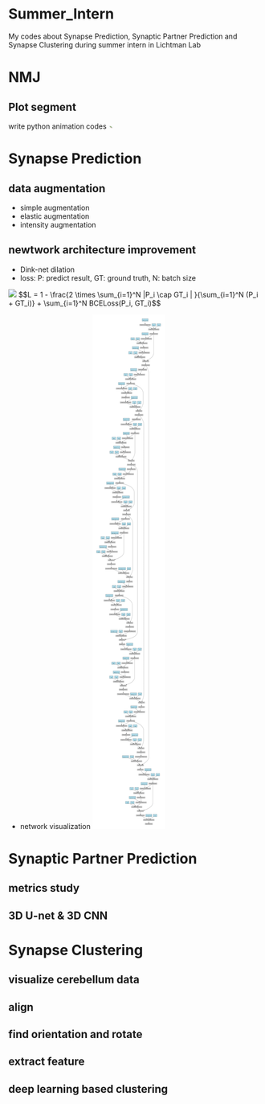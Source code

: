 # Summer_Intern
My codes about Synapse Prediction, Synaptic Partner Prediction and Synapse Clustering during summer intern in Lichtman Lab

# NMJ
## Plot segment
write python animation codes
<img src="https://github.com/james20141606/Summer_Intern/blob/master/NMJ/plot_segment/output.gif" style="width: 10px;"/>

# Synapse Prediction
## data augmentation
- simple augmentation
- elastic augmentation
- intensity augmentation

## newtwork architecture improvement
- Dink-net dilation
- loss: P: predict result, GT: ground truth, N: batch size
<img src="http://chart.googleapis.com/chart?cht=tx&chl= L = 1 - \frac{2 \times \sum_{i=1}^N  |P_i \cap GT_i  | }{\sum_{i=1}^N  (P_i + GT_i)} + \sum_{i=1}^N BCELoss(P_i,  GT_i)" style="border:none;">
$$L = 1 - \frac{2 \times \sum_{i=1}^N  |P_i \cap GT_i  | }{\sum_{i=1}^N  (P_i + GT_i)} + \sum_{i=1}^N BCELoss(P_i,  GT_i)$$

- network visualization
![network](https://github.com/james20141606/Summer_Intern/blob/master/synapse_prediction/plot/Digraph.gv-1.png)

# Synaptic Partner Prediction 
## metrics study
## 3D U-net & 3D CNN

# Synapse Clustering
## visualize cerebellum data
## align
## find orientation and rotate
## extract feature
## deep learning based clustering


<script type="text/javascript" src="http://cdn.mathjax.org/mathjax/latest/MathJax.js?config=default"></script>
